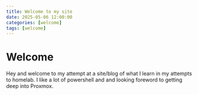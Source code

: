 ```yaml
---
title: Welcome to my site
date: 2025-05-06 12:00:00 
categories: [welcome]
tags: [welcome]
---
```


# Welcome

Hey and welcome to my attempt at a site/blog of what I learn in my attempts to homelab. I like a lot of powershell and and looking foreword to getting deep into Proxmox. 

<script src="https://giscus.app/client.js"
        data-repo="hamsammich00/hamsammich00.github.io"
        data-repo-id="R_kgDOOllQ8w"
        data-category="General"
        data-category-id="DIC_kwDOOllQ884CrWhh"
        data-mapping="pathname"
        data-strict="0"
        data-reactions-enabled="1"
        data-emit-metadata="0"
        data-input-position="bottom"
        data-theme="preferred_color_scheme"
        data-lang="en"
        crossorigin="anonymous"
        async>
</script>
